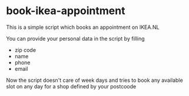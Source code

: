 # book-ikea-appointment
This is a simple script which books an appointment on IKEA.NL

You can provide your personal data in the script by filling
- zip code
- name
- phone
- email

Now the script doesn't care of week days and tries to book any available slot on any day for a shop defined by your postcoode

